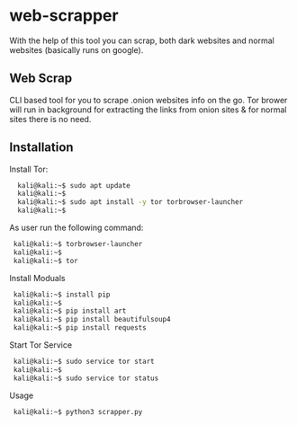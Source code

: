# web-scrapper
With the help of this tool you can scrap, both dark websites and normal websites (basically runs on google).

## Web Scrap

CLI based tool for you to scrape .onion websites info on the go.
Tor brower will run in background for extracting the links from onion sites & for normal sites there is no need.

## Installation

Install Tor:

```bash
  kali@kali:~$ sudo apt update
  kali@kali:~$
  kali@kali:~$ sudo apt install -y tor torbrowser-launcher
  kali@kali:~$

```
As user run the following command:

```bash
 kali@kali:~$ torbrowser-launcher
 kali@kali:~$ 
 kali@kali:~$ tor

```
Install Moduals

```bash
 kali@kali:~$ install pip
 kali@kali:~$ 
 kali@kali:~$ pip install art
 kali@kali:~$ pip install beautifulsoup4
 kali@kali:~$ pip install requests

```

Start Tor Service 

```bash
 kali@kali:~$ sudo service tor start
 kali@kali:~$ 
 kali@kali:~$ sudo service tor status
```
Usage

```bash
 kali@kali:~$ python3 scrapper.py

```
